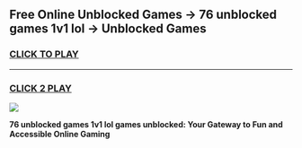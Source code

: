 
## Free Online Unblocked Games → 76 unblocked games 1v1 lol → Unblocked Games
<h3>
<a href="https://premium.freeplayer.one?title=76_unblocked_games_1v1_lol&ref=21F">CLICK TO PLAY</a></h3>
<hr>

<h3>
<a href="https://premium.freeplayer.one?title=76_unblocked_games_1v1_lol&ref=21F">CLICK 2 PLAY</a>
  
</h3>

<a href="https://premium.freeplayer.one?title=76_unblocked_games_1v1_lol&ref=21F/"><img src="https://clearcache.store/games.png"></a>


**76 unblocked games 1v1 lol games unblocked: Your Gateway to Fun and Accessible Online Gaming**
